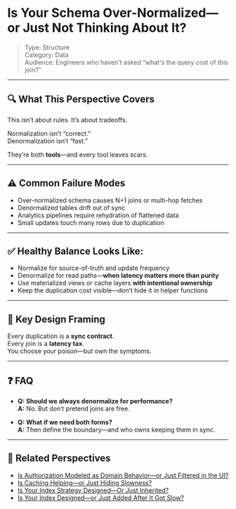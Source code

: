 # Is Your Schema Over-Normalized—or Just Not Thinking About It?

> Type: Structure  
> Category: Data  
> Audience: Engineers who haven't asked “what's the query cost of this join?”

---

## 🔍 What This Perspective Covers

This isn’t about rules. It’s about tradeoffs.

Normalization isn’t “correct.”  
Denormalization isn’t “fast.”

They’re both **tools**—and every tool leaves scars.

---

## ⚠️ Common Failure Modes

- Over-normalized schema causes N+1 joins or multi-hop fetches  
- Denormalized tables drift out of sync  
- Analytics pipelines require rehydration of flattened data  
- Small updates touch many rows due to duplication

---

## ✅ Healthy Balance Looks Like:

- Normalize for source-of-truth and update frequency  
- Denormalize for read paths—**when latency matters more than purity**  
- Use materialized views or cache layers **with intentional ownership**  
- Keep the duplication cost visible—don’t hide it in helper functions

---

## 🧠 Key Design Framing

Every duplication is a **sync contract**.  
Every join is a **latency tax**.  
You choose your poison—but own the symptoms.

---

## ❓ FAQ

- **Q: Should we always denormalize for performance?**  
  **A:** No. But don’t pretend joins are free.

- **Q: What if we need both forms?**  
  **A:** Then define the boundary—and who owns keeping them in sync.

---

## 🔗 Related Perspectives

- [Is Authorization Modeled as Domain Behavior—or Just Filtered in the UI?](../domain/domain-permissions.md)
- [Is Caching Helping—or Just Hiding Slowness?](../performance/cache-strategy.md)
- [Is Your Index Strategy Designed—Or Just Inherited?](indexing-strategy.md)
- [Is Your Index Designed—or Just Added After It Got Slow?](index-design.md)
